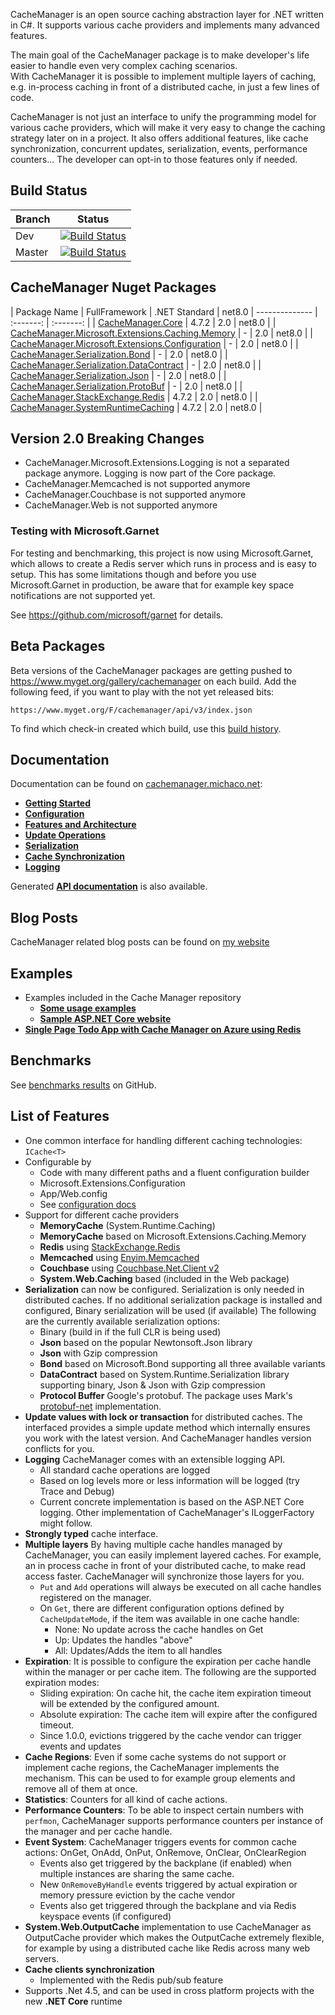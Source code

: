 CacheManager is an open source caching abstraction layer for .NET written in C#. It supports various cache providers and implements many advanced features.

The main goal of the CacheManager package is to make developer's life easier to handle even very complex caching scenarios.  
With CacheManager it is possible to implement multiple layers of caching, e.g. in-process caching in front of a distributed cache, in just a few lines of code.

CacheManager is not just an interface to unify the programming model for various cache providers, which will make it very easy to change the caching strategy later on in a project. It also offers additional features, like cache synchronization, concurrent updates, serialization, events, performance counters... 
The developer can opt-in to those features only if needed.

## Build Status

Branch | Status
--- | :---:
Dev | [![Build Status](https://dev.azure.com/michaco/CacheManager/_apis/build/status%2FMichaCo.CacheManager?branchName=dev)](https://dev.azure.com/michaco/CacheManager/_build/latest?definitionId=3&branchName=dev)
Master | [![Build Status](https://dev.azure.com/michaco/CacheManager/_apis/build/status%2FMichaCo.CacheManager?branchName=master)](https://dev.azure.com/michaco/CacheManager/_build/latest?definitionId=3&branchName=master)

## CacheManager Nuget Packages

| Package Name | FullFramework | .NET Standard | net8.0
| -------------- | :-------: | :-------: | 
| [CacheManager.Core][Core.nuget] | 4.7.2 | 2.0 | net8.0 |
| [CacheManager.Microsoft.Extensions.Caching.Memory][MSCache.nuget]  | - | 2.0 | net8.0 |
| [CacheManager.Microsoft.Extensions.Configuration][Configuration.nuget]  | - | 2.0 | net8.0 |
| [CacheManager.Serialization.Bond][Bond.nuget]  | - | 2.0 | net8.0 |
| [CacheManager.Serialization.DataContract][DataContract.nuget]  | - | 2.0 | net8.0 |
| [CacheManager.Serialization.Json][Json.nuget]  | - | 2.0 | net8.0 |
| [CacheManager.Serialization.ProtoBuf][ProtoBuf.nuget]  | - | 2.0 | net8.0 |
| [CacheManager.StackExchange.Redis][Redis.nuget] | 4.7.2 | 2.0 | net8.0 |
| [CacheManager.SystemRuntimeCaching][SystemRuntimeCaching.nuget]  | 4.7.2 | 2.0 | net8.0 |

## Version 2.0 Breaking Changes

* CacheManager.Microsoft.Extensions.Logging is not a separated package anymore. Logging is now part of the Core package.
* CacheManager.Memcached is not supported anymore
* CacheManager.Couchbase is not supported anymore
* CacheManager.Web is not supported anymore

### Testing with Microsoft.Garnet

For testing and benchmarking, this project is now using Microsoft.Garnet, which allows to create a Redis server which runs in process and is easy to setup.
This has some limitations though and before you use Microsoft.Garnet in production, be aware that for example key space notifications are not supported yet.

See https://github.com/microsoft/garnet for details.

## Beta Packages
Beta versions of the CacheManager packages are getting pushed to https://www.myget.org/gallery/cachemanager on each build. 
Add the following feed, if you want to play with the not yet released bits: 

    https://www.myget.org/F/cachemanager/api/v3/index.json

To find which check-in created which build, use this [build history](https://ci.appveyor.com/project/MichaCo/cachemanager-ak9g3/history).

## Documentation
 
Documentation can be found on [cachemanager.michaco.net][cmweb]:

* [**Getting Started**][gettingstarted]
* [**Configuration**][configuration]
* [**Features and Architecture**][featuresarticle]
* [**Update Operations**][updatearticle]
* [**Serialization**][serialization]
* [**Cache Synchronization**][cachesyncarticle]
* [**Logging**][logging]

Generated [**API documentation**][help] is also available.

## Blog Posts

CacheManager related blog posts can be found on [my website](http://michaco.net/blog?tag=CacheManager)

## Examples
* Examples included in the Cache Manager repository
	* [**Some usage examples**][program.cs]
	* [**Sample ASP.NET Core website**][corewebsample]
* [**Single Page Todo App with Cache Manager on Azure using Redis**][todosample]

## Benchmarks
See [benchmarks results](https://github.com/MichaCo/CacheManager/blob/dev/Benchmarks.md) on GitHub.

## List of Features

* One common interface for handling different caching technologies: `ICache<T>`
* Configurable by
	* Code with many different paths and a fluent configuration builder
	* Microsoft.Extensions.Configuration
	* App/Web.config
	* See [configuration docs][configuration]
* Support for different cache providers
    * **MemoryCache** (System.Runtime.Caching)
	* **MemoryCache** based on Microsoft.Extensions.Caching.Memory
    * **Redis** using [StackExchange.Redis](https://github.com/StackExchange/StackExchange.Redis)
    * **Memcached** using [Enyim.Memcached](https://github.com/enyim/EnyimMemcached)
    * **Couchbase** using [Couchbase.Net.Client v2](https://github.com/couchbase/couchbase-net-client)
    * **System.Web.Caching** based (included in the Web package)
* **Serialization** can now be configured.
Serialization is only needed in distributed caches. If no additional serialization package is installed and configured, Binary serialization will be used (if available)
The following are the currently available serialization options:
	* Binary (build in if the full CLR is being used)
	* **Json** based on the popular Newtonsoft.Json library
	* **Json** with Gzip compression
    * **Bond** based on Microsoft.Bond supporting all three available variants
    * **DataContract** based on System.Runtime.Serialization library supporting binary, Json & Json with Gzip compression
	* **Protocol Buffer** Google's protobuf. The package uses Mark's [protobuf-net](https://github.com/mgravell/protobuf-net) implementation.
* **Update values with lock or transaction** for distributed caches. 
The interfaced provides a simple update method which internally ensures you work with the latest version.
And CacheManager handles version conflicts for you.
* **Logging** CacheManager comes with an extensible logging API.
    * All standard cache operations are logged
    * Based on log levels more or less information will be logged (try Trace and Debug)
    * Current concrete implementation is based on the ASP.NET Core logging. Other implementation of CacheManager's ILoggerFactory might follow.
* **Strongly typed** cache interface.
* **Multiple layers**
By having multiple cache handles managed by CacheManager, you can easily implement layered caches. For example, an in process cache in front of your distributed cache, to make read access faster.
CacheManager will synchronize those layers for you. 
    * `Put` and `Add` operations will always be executed on all cache handles registered on the manager.
    * On `Get`, there are different configuration options defined by `CacheUpdateMode`, if the item was available in one cache handle:
        * None: No update across the cache handles on Get
        * Up: Updates the handles "above"
        * All: Updates/Adds the item to all handles
* **Expiration**: It is possible to configure the expiration per cache handle within the manager or per cache item.
The following are the supported expiration modes:
    * Sliding expiration: On cache hit, the cache item expiration timeout will be extended by the configured amount.
    * Absolute expiration: The cache item will expire after the configured timeout.
    * Since 1.0.0, evictions triggered by the cache vendor can trigger events and updates
* **Cache Regions**: Even if some cache systems do not support or implement cache regions, the CacheManager implements the mechanism.
This can be used to for example group elements and remove all of them at once.
* **Statistics**: Counters for all kind of cache actions.
* **Performance Counters**: To be able to inspect certain numbers with `perfmon`, CacheManager supports performance counters per instance of the manager and per cache handle.
* **Event System**: CacheManager triggers events for common cache actions:
OnGet, OnAdd, OnPut, OnRemove, OnClear, OnClearRegion
   * Events also get triggered by the backplane (if enabled) when multiple instances are sharing the same cache.
   * New `OnRemoveByHandle` events triggered by actual expiration or memory pressure eviction by the cache vendor
   * Events also get triggered through the backplane and via Redis keyspace events (if configured)
* **System.Web.OutputCache** implementation to use CacheManager as OutputCache provider which makes the OutputCache extremely flexible, for example by using a distributed cache like Redis across many web servers.
* **Cache clients synchronization** 
    * Implemented with the Redis pub/sub feature
* Supports .Net 4.5, and can be used in cross platform projects with the new **.NET Core** runtime

[releases]: https://github.com/MichaCo/CacheManager/releases
[Core.nuget]: https://www.nuget.org/packages/CacheManager.Core
[Redis.nuget]: https://www.nuget.org/packages/CacheManager.StackExchange.Redis 
[SystemRuntimeCaching.nuget]: https://www.nuget.org/packages/CacheManager.SystemRuntimeCaching
[AppFabricCache.nuget]: https://www.nuget.org/packages/CacheManager.AppFabricCache
[WindowsAzureCaching.nuget]: https://www.nuget.org/packages/CacheManager.WindowsAzureCaching
[Memcached.nuget]: https://www.nuget.org/packages/CacheManager.Memcached
[Web.nuget]: https://www.nuget.org/packages/CacheManager.Web
[Couchbase.nuget]: https://www.nuget.org/packages/CacheManager.Couchbase
[mcweb]: http://michaco.net
[cmweb]:  http://cachemanager.michaco.net
[articles]: https://github.com/MichaCo/CacheManager/tree/master/Articles
[help]: http://cachemanager.michaco.net/Documentation/api
[gettingstarted]: http://cachemanager.michaco.net/Documentation/CacheManagerGettingStarted
[configuration]: http://cachemanager.michaco.net/Documentation/CacheManagerConfiguration
[featuresarticle]: http://cachemanager.michaco.net/Documentation/CacheManagerArchitecture
[updatearticle]: http://cachemanager.michaco.net/Documentation/CacheManagerUpdateOperations
[cachesyncarticle]: http://cachemanager.michaco.net/Documentation/CacheManagerCacheSynchronization
[logging]: http://cachemanager.michaco.net/Documentation/CacheManagerLogging
[serialization]: http://cachemanager.michaco.net/Documentation/CacheManagerSerialization
[program.cs]: https://github.com/MichaCo/CacheManager/blob/master/samples/CacheManager.Examples/Program.cs
[corewebsample]: https://github.com/MichaCo/CacheManager/tree/dev/samples/AspnetCore.WebApp
[todosample]: http://michaco.net/blog/SinglePageTodoAppwithCacheManager
[Json.nuget]: https://www.nuget.org/packages/CacheManager.Serialization.Json
[Logging.nuget]: https://www.nuget.org/packages/CacheManager.Microsoft.Extensions.Logging
[Configuration.nuget]: https://www.nuget.org/packages/CacheManager.Microsoft.Extensions.Configuration
[MSCache.nuget]: https://www.nuget.org/packages/CacheManager.Microsoft.Extensions.Caching.Memory
[ProtoBuf.nuget]: https://www.nuget.org/packages/CacheManager.Serialization.ProtoBuf
[Bond.nuget]: https://www.nuget.org/packages/CacheManager.Serialization.Bond
[DataContract.nuget]: https://www.nuget.org
